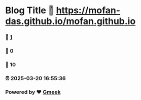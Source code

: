 # Blog Title :link: https://mofan-das.github.io/mofan.github.io 
### :page_facing_up: [1](https://mofan-das.github.io/mofan.github.io/tag.html) 
### :speech_balloon: 0 
### :hibiscus: 10 
### :alarm_clock: 2025-03-20 16:55:36 
### Powered by :heart: [Gmeek](https://github.com/Meekdai/Gmeek)
